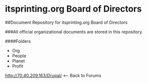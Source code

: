 # itsprinting.org Board of Directors
##Document Repository for itsprinting.org Board of Directors

###All official organizational documents are stored in this repository. 

####Folders
+ Org
+ People
+ Planet
+ Profit

http://70.40.209.163/Drupal/  <-- Back to Forums

